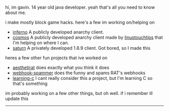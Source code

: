 hi, im gavin. 14 year old java developer. yeah that's all you need to know about me.

i make mostly block game hacks. here's a few im working on/helping on

- [inferno](https://github.com/Sxmurai/inferno) A publicly developed anarchy client.
- [cosmos](https://github.com/momentumdevelopment/cosmos) A publicly developed anarchy client made by [linustouchtips](https://github.com/linustouchtips) that I'm helping on where I can.
- [saturn](https://github.com/Sxmurai/saturn-1.8.9) A privately developed 1.8.9 client. Got bored, so I made this

heres a few other fun projects that ive worked on

- [aesthetirat](https://github.com/Sxmurai/aesthetirat) does exactly what you think it does
- [webhook-spammer](https://github.com/Sxmurai/webhook-spammer) does the funny and spams RAT's webhooks
- [learning-c](https://github.com/Sxmurai/learning-c) I cant really consider this a project, but I'm learning C so that's something

im probably working on a few other things, but oh well. if i remember ill update this

---
